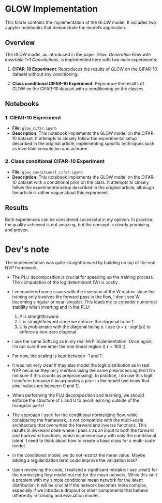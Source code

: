# GLOW Implementation

This folder contains the implementation of the GLOW model. It includes two Jupyter notebooks that demonstrate the model’s application.

## Overview

The GLOW model, as introduced in the paper *Glow: Generative Flow with Invertible 1×1 Convolutions*, is implemented here with two main experiments:

1. **CIFAR-10 Experiment**: Reproduces the results of GLOW on the CIFAR-10 dataset without any conditioning. 
 
2. **Class conditional CIFAR-10 Experiment**: Reproduce the results of GLOW on the CIFAR-10 dataset with a conditioning on the classes.

## Notebooks

### 1. CIFAR-10 Experiment

- **File**: `glow_cifar.ipynb`
- **Description**: This notebook implements the GLOW model on the CIFAR-10 dataset. It attempts to closely follow the experimental setup described in the original article, implementing specific techniques such as invertible convolution and actnorm.


### 2. Class conditional CIFAR-10 Experiment

- **File**: `glow_conditional_cifar.ipynb`
- **Description**: This notebook implements the GLOW model on the CIFAR-10 dataset with a conditional prior on the class. It attempts to closely follow the experimental setup described in the original article, although the article is rather vague about this experiment.

## Results

Both experiences can be considered successful in my opinion. In practice, the quality achieved is not amazing, but the concept is clearly promising and proven.

# Dev's note

The implementation was quite straightforward by building on top of the real NVP framework.

- The PLU decomposition is crucial for speeding up the training process. The computation of the log determinant (W) is costly.

- I encountered some issues with the inversion of the W matrix: since the training only involves the forward pass in the flow, I don’t see W becoming singular or near-singular. This leads me to consider numerical stability when inverting and in the PLU:
    1. P is straightforward.
    2. L is straightforward since we enforce the diagonal to be 1.
    3. U is problematic with the diagonal being $s$. I use $( s + \epsilon \cdot \text{sign}(s) )$ to enforce a non-zero diagonal.

- I use the same SoftLog as in my real NVP implementation. Once again, I’m not sure if we enter the non-linear region (( $\tau = 100$ )).

-  For now, the scaling is kept between -1 and 1.

- It was not very clear if they also model the logit distribution as in real NVP because they only mention using the same preprocessing (and I’m not sure if this counts as preprocessing). In practice, I do use this logit transform because it incorporates a prior in the model (we know that pixel values are between 0 and 1).

-  When performing the PLU decomposition and learning, we should enforce the structure of L and U to avoid learning outside of the triangular parts!

- The approach I used for the conditional normalizing flow, while considering the framework, is not compatible with the multi-scale architecture that overwrites the forward and inverse functions. This results in awkward code where I pass c as an input to both the forward and backward functions, which is unnecessary with only the conditional latent. I need to think about how to create a base class for a multi-scale model.

- In the conditional model, we do not restrict the mean value. Maybe adding a regularization term could improve the validation loss?

- Upon reviewing the code, I realized a significant mistake: I use .eval() for the normalizing flow model but not for the mean network. While this isn’t a problem with my simple conditional mean network for the latent distribution, it will be crucial if the network becomes more complex, especially if we introduce dropout or other components that behave differently in training and evaluation modes.
